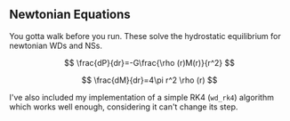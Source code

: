 ## Newtonian Equations

You gotta walk before you run.
These solve the hydrostatic equilibrium for
newtonian WDs and NSs.

$$
\frac{dP}{dr}=-G\frac{\rho (r)M(r)}{r^2}
$$

$$
\frac{dM}{dr}=4\pi r^2 \rho (r)
$$

I've also included my implementation of a simple RK4 (`wd_rk4`) algorithm which works
well enough, considering it can't change its step.